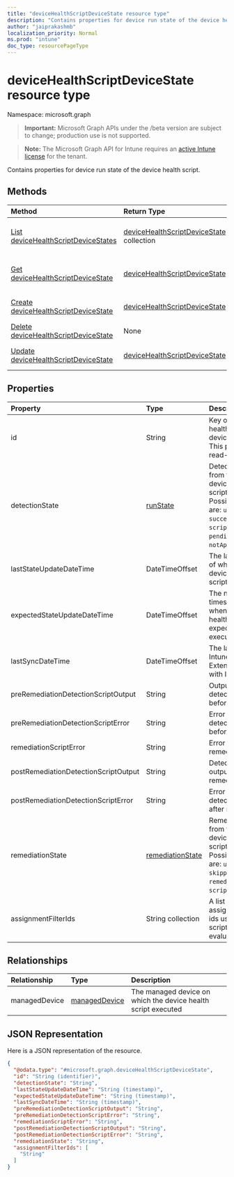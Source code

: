 ```yaml
---
title: "deviceHealthScriptDeviceState resource type"
description: "Contains properties for device run state of the device health script."
author: "jaiprakashmb"
localization_priority: Normal
ms.prod: "intune"
doc_type: resourcePageType
---
```


# deviceHealthScriptDeviceState resource type

Namespace: microsoft.graph

> **Important:** Microsoft Graph APIs under the /beta version are subject to change; production use is not supported.

> **Note:** The Microsoft Graph API for Intune requires an [active Intune license](https://go.microsoft.com/fwlink/?linkid=839381) for the tenant.

Contains properties for device run state of the device health script.

## Methods
|Method|Return Type|Description|
|:---|:---|:---|
|[List deviceHealthScriptDeviceStates](../api/intune-devices-devicehealthscriptdevicestate-list.md)|[deviceHealthScriptDeviceState](../resources/intune-devices-devicehealthscriptdevicestate.md) collection|List properties and relationships of the [deviceHealthScriptDeviceState](../resources/intune-devices-devicehealthscriptdevicestate.md) objects.|
|[Get deviceHealthScriptDeviceState](../api/intune-devices-devicehealthscriptdevicestate-get.md)|[deviceHealthScriptDeviceState](../resources/intune-devices-devicehealthscriptdevicestate.md)|Read properties and relationships of the [deviceHealthScriptDeviceState](../resources/intune-devices-devicehealthscriptdevicestate.md) object.|
|[Create deviceHealthScriptDeviceState](../api/intune-devices-devicehealthscriptdevicestate-create.md)|[deviceHealthScriptDeviceState](../resources/intune-devices-devicehealthscriptdevicestate.md)|Create a new [deviceHealthScriptDeviceState](../resources/intune-devices-devicehealthscriptdevicestate.md) object.|
|[Delete deviceHealthScriptDeviceState](../api/intune-devices-devicehealthscriptdevicestate-delete.md)|None|Deletes a [deviceHealthScriptDeviceState](../resources/intune-devices-devicehealthscriptdevicestate.md).|
|[Update deviceHealthScriptDeviceState](../api/intune-devices-devicehealthscriptdevicestate-update.md)|[deviceHealthScriptDeviceState](../resources/intune-devices-devicehealthscriptdevicestate.md)|Update the properties of a [deviceHealthScriptDeviceState](../resources/intune-devices-devicehealthscriptdevicestate.md) object.|

## Properties
|Property|Type|Description|
|:---|:---|:---|
|id|String|Key of the device health script device state entity. This property is read-only.|
|detectionState|[runState](../resources/intune-devices-runstate.md)|Detection state from the lastest device health script execution. Possible values are: `unknown`, `success`, `fail`, `scriptError`, `pending`, `notApplicable`.|
|lastStateUpdateDateTime|DateTimeOffset|The last timestamp of when the device health script executed|
|expectedStateUpdateDateTime|DateTimeOffset|The next timestamp of when the device health script is expected to execute|
|lastSyncDateTime|DateTimeOffset|The last time that Intune Managment Extension synced with Intune|
|preRemediationDetectionScriptOutput|String|Output of the detection script before remediation|
|preRemediationDetectionScriptError|String|Error from the detection script before remediation|
|remediationScriptError|String|Error output of the remediation script|
|postRemediationDetectionScriptOutput|String|Detection script output after remediation|
|postRemediationDetectionScriptError|String|Error from the detection script after remediation|
|remediationState|[remediationState](../resources/intune-devices-remediationstate.md)|Remediation state from the lastest device health script execution. Possible values are: `unknown`, `skipped`, `success`, `remediationFailed`, `scriptError`.|
|assignmentFilterIds|String collection|A list of the assignment filter ids used for health script applicability evaluation|

## Relationships
|Relationship|Type|Description|
|:---|:---|:---|
|managedDevice|[managedDevice](../resources/intune-devices-manageddevice.md)|The managed device on which the device health script executed|

## JSON Representation
Here is a JSON representation of the resource.
<!-- {
  "blockType": "resource",
  "keyProperty": "id",
  "@odata.type": "microsoft.graph.deviceHealthScriptDeviceState"
}
-->
``` json
{
  "@odata.type": "#microsoft.graph.deviceHealthScriptDeviceState",
  "id": "String (identifier)",
  "detectionState": "String",
  "lastStateUpdateDateTime": "String (timestamp)",
  "expectedStateUpdateDateTime": "String (timestamp)",
  "lastSyncDateTime": "String (timestamp)",
  "preRemediationDetectionScriptOutput": "String",
  "preRemediationDetectionScriptError": "String",
  "remediationScriptError": "String",
  "postRemediationDetectionScriptOutput": "String",
  "postRemediationDetectionScriptError": "String",
  "remediationState": "String",
  "assignmentFilterIds": [
    "String"
  ]
}
```
